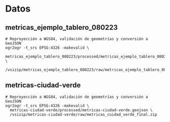 # Datos

## metricas_ejemplo_tablero_080223
```shell
# Reproyección a WGS84, validación de geometrías y conversión a GeoJSON
ogr2ogr -t_srs EPSG:4326 -makevalid \
  metricas_ejemplo_tablero_080223/processed/metricas_ejemplo_tablero_080223.geojson \
  /vsizip/metricas_ejemplo_tablero_080223/raw/metricas_ejemplo_tablero_080223.zip
```

## metricas-ciudad-verde
```shell
# Reproyección a WGS84, validación de geometrías y conversión a GeoJSON
ogr2ogr -t_srs EPSG:4326 -makevalid \
  metricas-ciudad-verde/processed/metricas-ciudad-verde.geojson \
  /vsizip/metricas-ciudad-verde/raw/metricas_cuidad_verde_final.zip
```
